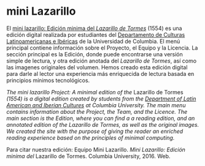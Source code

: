 # mini Lazarillo

El [mini lazarillo: Edición minima del *Lazarillo de Tormes*](http://minilazarillo.github.io/) (1554) es una edición digital realizada por estudiantes del [Departamento de Culturas Latinoamericanas e Ibéricas](http://laic.columbia.edu/) de la Universidad de Columbia. El menú principal contiene información sobre el Proyecto, el Equipo y la Licencia. La sección principal es la Edición, donde puede encontrarse una versión simple de lectura, y otra edición anotada del *Lazarillo de Tormes*, así como las imagenes originales del volumen. Hemos creado esta edición digital para darle al lector una experiencia más enriquecida de lectura basada en principios mínimos tecnológicos.

<em>The mini lazarillo Project: A minimal edition of the <span style="font-style: normal">Lazarillo de Tormes</span> (1554) is a digital edition created by students from the [Department of Latin American and Iberian Cultures](http://laic.columbia.edu/) at Columbia University. The main menu contains information about the Project, the Team, and the Licence. The main section is the Edition, where you can find a a reading edition, and an annotated edition of the *Lazarillo de Tormes*, as well as the original images. We created the site with the purpose of giving the reader an enriched reading experience based on the principles of minimal computing.</em>

Para citar nuestra edición: 
Equipo Mini Lazarillo. <i>Mini Lazarillo: Edición minima del</i> Lazarillo de Tormes. Columbia University, 2016. Web.



